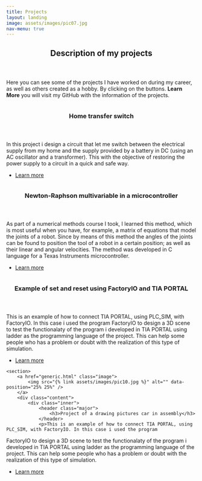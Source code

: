 ```yaml
---
title: Projects
layout: landing
image: assets/images/pic07.jpg
nav-menu: true
---
```


<!-- Main -->
<div id="main">

<!-- One -->
<section id="one">
	<div class="inner">
		<header class="major">
			<h2>Description of my projects</h2>
		</header>
		<p>Here you can see some of the projects I have worked on during my career, as well as others created as a hobby. By clicking on the buttons. <b>Learn More</b> you will visit my GitHub with the information of the projects. </p>
	</div>
</section>

<!-- Two -->
<section id="two" class="spotlights">
	<section>
		<a href="generic.html" class="image">
			<img src="{% link assets/images/pic08.jpg %}" alt="" data-position="center center" />
		</a>
		<div class="content">
			<div class="inner">
				<header class="major">
					<h3>Home transfer switch</h3>
				</header>
				<p>In this project i design a circuit that let me switch between the electrical supply from my home and
the supply provided by a battery in DC (using an AC oscillator and a transformer). This with the objective of
restoring the power supply to a circuit in a quick and safe way.</p>
				<ul class="actions">
					<li><a href="https://github.com/Bluevipe21/SwitchTransferenciaDomiciliar.git" class="button">Learn more</a></li>
				</ul>
			</div>
		</div>
	</section>
	<section>
		<a href="generic.html" class="image">
			<img src="{% link assets/images/pic09.jpg %}" alt="" data-position="top center" />
		</a>
		<div class="content">
			<div class="inner">
				<header class="major">
					<h3>Newton-Raphson multivariable in a microcontroller</h3>
				</header>
				<p>As part of a numerical methods course I took, I learned this method, which is most useful when you have, for example, a matrix of equations that model the joints of a robot. Since by means of this method the angles of the joints can be found to position the tool of a robot in a certain position; as well as their linear and angular velocities. The method was developed in C language for a Texas Instruments microcontroller.</p>
				<ul class="actions">
					<li><a href="https://github.com/Bluevipe21/NewtonRaphson_Multivariable.git" class="button">Learn more</a></li>
				</ul>
			</div>
		</div>
	</section>
	<section>
		<a href="generic.html" class="image">
			<img src="{% link assets/images/pic10.jpg %}" alt="" data-position="25% 25%" />
		</a>
		<div class="content">
			<div class="inner">
				<header class="major">
					<h3>Example of set and reset using FactoryIO and TIA PORTAL</h3>
				</header>
				<p>This is an example of how to connect TIA PORTAL, using PLC_SIM, with FactoryIO. In this case i used the program
FactoryIO to design a 3D scene to test the functionalaty of the program i developed in TIA PORTAL using ladder as the programming language of the project. This can help some people who has a problem or doubt with the realization of this
type of simulation.</p>
				<ul class="actions">
					<li><a href="https://github.com/Bluevipe21/SET-RESET-TIA_PORTAL-FACTORYIO" class="button">Learn more</a></li>
				</ul>
			</div>
		</div>
	</section>
	
	
	<section>
		<a href="generic.html" class="image">
			<img src="{% link assets/images/pic10.jpg %}" alt="" data-position="25% 25%" />
		</a>
		<div class="content">
			<div class="inner">
				<header class="major">
					<h3>Project of a drawing pictures car in assembly</h3>
				</header>
				<p>This is an example of how to connect TIA PORTAL, using PLC_SIM, with FactoryIO. In this case i used the program
FactoryIO to design a 3D scene to test the functionalaty of the program i developed in TIA PORTAL using ladder as the programming language of the project. This can help some people who has a problem or doubt with the realization of this
type of simulation.</p>
				<ul class="actions">
					<li><a href="https://github.com/Bluevipe21/SET-RESET-TIA_PORTAL-FACTORYIO" class="button">Learn more</a></li>
				</ul>
			</div>
		</div>
	</section>
	
	
	
</section>
</div>
